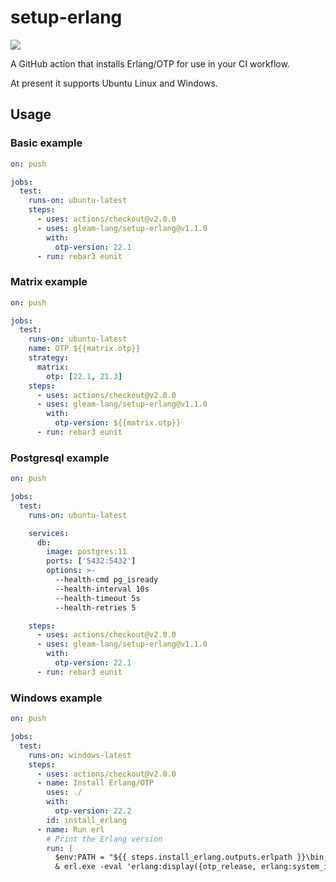 # setup-erlang

[![](https://github.com/gleam-lang/setup-erlang/workflows/Test/badge.svg)](https://github.com/gleam-lang/setup-erlang/actions)

A GitHub action that installs Erlang/OTP for use in your CI workflow.

At present it supports Ubuntu Linux and Windows.

## Usage

### Basic example

```yaml
on: push

jobs:
  test:
    runs-on: ubuntu-latest
    steps:
      - uses: actions/checkout@v2.0.0
      - uses: gleam-lang/setup-erlang@v1.1.0
        with:
          otp-version: 22.1
      - run: rebar3 eunit
```

### Matrix example

```yaml
on: push

jobs:
  test:
    runs-on: ubuntu-latest
    name: OTP ${{matrix.otp}}
    strategy:
      matrix:
        otp: [22.1, 21.3]
    steps:
      - uses: actions/checkout@v2.0.0
      - uses: gleam-lang/setup-erlang@v1.1.0
        with:
          otp-version: ${{matrix.otp}}
      - run: rebar3 eunit
```

### Postgresql example

```yaml
on: push

jobs:
  test:
    runs-on: ubuntu-latest

    services:
      db:
        image: postgres:11
        ports: ['5432:5432']
        options: >-
          --health-cmd pg_isready
          --health-interval 10s
          --health-timeout 5s
          --health-retries 5

    steps:
      - uses: actions/checkout@v2.0.0
      - uses: gleam-lang/setup-erlang@v1.1.0
        with:
          otp-version: 22.1
      - run: rebar3 eunit
```

### Windows example

```yaml
on: push

jobs:
  test:
    runs-on: windows-latest
    steps:
      - uses: actions/checkout@v2.0.0
      - name: Install Erlang/OTP
        uses: ./
        with:
          otp-version: 22.2
        id: install_erlang
      - name: Run erl
        # Print the Erlang version
        run: |
          $env:PATH = "${{ steps.install_erlang.outputs.erlpath }}\bin;$env:PATH"
          & erl.exe -eval 'erlang:display({otp_release, erlang:system_info(otp_release)}), halt().' -noshell
```
